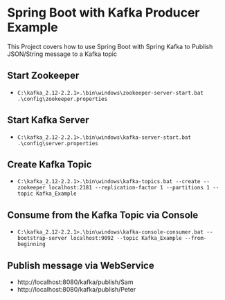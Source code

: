 # Spring Boot with Kafka Producer Example
This Project covers how to use Spring Boot with Spring Kafka to Publish JSON/String message to a Kafka topic

## Start Zookeeper
- `C:\kafka_2.12-2.2.1>.\bin\windows\zookeeper-server-start.bat .\config\zookeeper.properties`

## Start Kafka Server
- `C:\kafka_2.12-2.2.1>.\bin\windows\kafka-server-start.bat .\config\server.properties`

## Create Kafka Topic
- `C:\kafka_2.12-2.2.1>.\bin\windows\kafka-topics.bat --create --zookeeper localhost:2181 --replication-factor 1 --partitions 1 --topic Kafka_Example`

## Consume from the Kafka Topic via Console
- `C:\kafka_2.12-2.2.1>.\bin\windows\kafka-console-consumer.bat --bootstrap-server localhost:9092 --topic Kafka_Example --from-beginning`

## Publish message via WebService
- http://localhost:8080/kafka/publish/Sam
- http://localhost:8080/kafka/publish/Peter